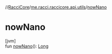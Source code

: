 //[RacciCore](../../index.md)/[me.racci.raccicore.api.utils](index.md)/[nowNano](now-nano.md)

# nowNano

[jvm]\
fun [nowNano](now-nano.md)(): [Long](https://kotlinlang.org/api/latest/jvm/stdlib/kotlin/-long/index.html)
